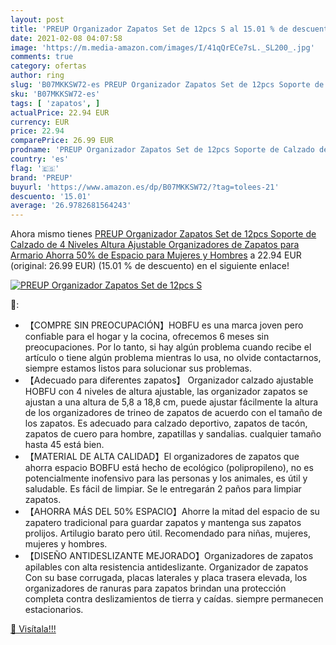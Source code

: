```yaml
---
layout: post
title: 'PREUP Organizador Zapatos Set de 12pcs S al 15.01 % de descuento'
date: 2021-02-08 04:07:58
image: 'https://m.media-amazon.com/images/I/41qQrECe7sL._SL200_.jpg'
comments: true
category: ofertas
author: ring
slug: 'B07MKKSW72-es PREUP Organizador Zapatos Set de 12pcs Soporte de Calzado...'
sku: 'B07MKKSW72-es'
tags: [ 'zapatos', ]
actualPrice: 22.94 EUR
currency: EUR
price: 22.94
comparePrice: 26.99 EUR
prodname: 'PREUP Organizador Zapatos Set de 12pcs Soporte de Calzado de 4 Niveles Altura Ajustable Organizadores de Zapatos para Armario Ahorra 50% de Espacio para Mujeres y Hombres'
country: 'es'
flag: '🇪🇸'
brand: 'PREUP'
buyurl: 'https://www.amazon.es/dp/B07MKKSW72/?tag=tolees-21'
descuento: '15.01'
average: '26.9782681564243'
---
```


Ahora mismo tienes [PREUP Organizador Zapatos Set de 12pcs Soporte de Calzado de 4 Niveles Altura Ajustable Organizadores de Zapatos para Armario Ahorra 50% de Espacio para Mujeres y Hombres](https://www.amazon.es/dp/B07MKKSW72/?tag=tolees-21) a 22.94 EUR (original: 26.99 EUR) (15.01 %  de descuento) en el siguiente enlace!

[![PREUP Organizador Zapatos Set de 12pcs S](https://m.media-amazon.com/images/I/41qQrECe7sL._SL200_.jpg)](https://www.amazon.es/dp/B07MKKSW72/?tag=tolees-21)

🔎:

- 【COMPRE SIN PREOCUPACIÓN】HOBFU es una marca joven pero confiable para el hogar y la cocina, ofrecemos 6 meses sin preocupaciones. Por lo tanto, si hay algún problema cuando recibe el artículo o tiene algún problema mientras lo usa, no olvide contactarnos, siempre estamos listos para solucionar sus problemas.
- 【Adecuado para diferentes zapatos】 Organizador calzado ajustable HOBFU con 4 niveles de altura ajustable, las organizador zapatos se ajustan a una altura de 5,8 a 18,8 cm, puede ajustar fácilmente la altura de los organizadores de trineo de zapatos de acuerdo con el tamaño de los zapatos. Es adecuado para calzado deportivo, zapatos de tacón, zapatos de cuero para hombre, zapatillas y sandalias. cualquier tamaño hasta 45 está bien.
- 【MATERIAL DE ALTA CALIDAD】El organizadores de zapatos que ahorra espacio BOBFU está hecho de ecológico (polipropileno), no es potencialmente inofensivo para las personas y los animales, es útil y saludable. Es fácil de limpiar. Se le entregarán 2 paños para limpiar zapatos.
- 【AHORRA MÁS DEL 50% ESPACIO】Ahorre la mitad del espacio de su zapatero tradicional para guardar zapatos y mantenga sus zapatos prolijos. Artilugio barato pero útil. Recomendado para niñas, mujeres, mujeres y hombres.
- 【DISEÑO ANTIDESLIZANTE MEJORADO】Organizadores de zapatos apilables con alta resistencia antideslizante. Organizador de zapatos Con su base corrugada, placas laterales y placa trasera elevada, los organizadores de ranuras para zapatos brindan una protección completa contra deslizamientos de tierra y caídas. siempre permanecen estacionarios.

[🛒 Visítala!!!](https://www.amazon.es/dp/B07MKKSW72/?tag=tolees-21)
